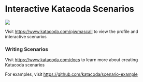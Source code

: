 # Interactive Katacoda Scenarios

[![](http://shields.katacoda.com/katacoda/pjwmascall/count.svg)](https://www.katacoda.com/pjwmascall "Get your profile on Katacoda.com")

Visit https://www.katacoda.com/pjwmascall to view the profile and interactive scenarios

### Writing Scenarios
Visit https://www.katacoda.com/docs to learn more about creating Katacoda scenarios

For examples, visit https://github.com/katacoda/scenario-example
